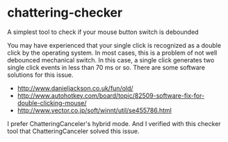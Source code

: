 # chattering-checker
A simplest tool to check if your mouse button switch is debounded

You may have experienced that your single click is recognized as a double click by the operating system.
In most cases, this is a problem of not well debounced mechanical switch.
In this case, a single click generates two single click events in less than 70 ms or so.
There are some software solutions for this issue.

* http://www.danieljackson.co.uk/fun/old/
* http://www.autohotkey.com/board/topic/82509-software-fix-for-double-clicking-mouse/
* http://www.vector.co.jp/soft/winnt/util/se455786.html

I prefer ChatteringCanceler's hybrid mode.
And I verified with this checker tool that ChatteringCanceler solved this issue.
